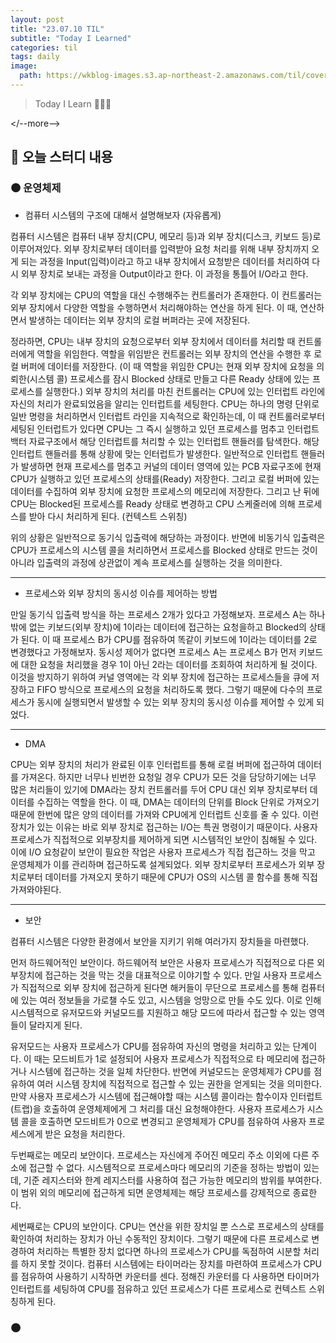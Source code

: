 ```yaml
---
layout: post
title: "23.07.10 TIL"
subtitle: "Today I Learned"
categories: til
tags: daily
image:
  path: https://wkblog-images.s3.ap-northeast-2.amazonaws.com/til/cover/red.jpeg
---
```


> Today I Learn 💁🏻‍♂️

</--more-->

## 🌱 오늘 스터디 내용
### 🟤 운영체제
- 컴퓨터 시스템의 구조에 대해서 설명해보자 (자유롭게)

컴퓨터 시스템은 컴퓨터 내부 장치(CPU, 메모리 등)과 외부 장치(디스크, 키보드 등)로 이루어져있다. 외부 장치로부터 데이터를 입력받아 요청 처리를 위해 내부 장치까지 
오게 되는 과정을 Input(입력)이라고 하고 내부 장치에서 요청받은 데이터를 처리하여 다시 외부 장치로 보내는 과정을 Output이라고 한다. 이 과정을 통틀어 I/O라고 한다.

각 외부 장치에는 CPU의 역할을 대신 수행해주는 컨트롤러가 존재한다. 이 컨트롤러는 외부 장치에서 다양한 역할을 수행하면서 처리해야하는 연산을 하게 된다. 이 때, 연산하면서 발생하는 
데이터는 외부 장치의 로컬 버퍼라는 곳에 저장된다.

정라하면, CPU는 내부 장치의 요청으로부터 외부 장치에서 데이터를 처리할 때 컨트롤러에게 역할을 위임한다. 역할을 위임받은 컨트롤러는 외부 장치의 연산을 수행한 후 로컬 버퍼에 데이터를 저장한다.
(이 때 역할을 위임한 CPU는 현재 외부 장치에 요청을 의뢰한(시스템 콜) 프로세스를 잠시 Blocked 상태로 만들고 다른 Ready 상태에 있는 프로세스를 실행한다.) 외부 장치의 처리를 마친 컨트롤러는 
CPU에 있는 인터럽트 라인에 자신의 처리가 완료되었음을 알리는 인터럽트를 세팅한다. CPU는 하나의 명령 단위로 일반 명령을 처리하면서 인터럽트 라인을 지속적으로 확인하는데, 이 때 컨트롤러로부터 세팅된 
인터럽트가 있다면 CPU는 그 즉시 실행하고 있던 프로세스를 멈추고 인터럽트 백터 자료구조에서 해당 인터럽트를 처리할 수 있는 인터럽트 핸들러를 탐색한다. 해당 인터럽트 핸들러를 통해 상황에 맞는 인터럽트가 
발생한다. 일반적으로 인터럽트 핸들러가 발생하면 현재 프로세스를 멈추고 커널의 데이터 영역에 있는 PCB 자료구조에 현재 CPU가 실행하고 있던 프로세스의 상태를(Ready) 저장한다. 그리고 로컬 버퍼에 있는 
데이터를 수집하여 외부 장치에 요청한 프로세스의 메모리에 저장한다. 그리고 난 뒤에 CPU는 Blocked된 프로세스를 Ready 상태로 변경하고 CPU 스케줄러에 의해 프로세스를 받아 다시 처리하게 된다. (컨텍스트 스위칭)

위의 상황은 일반적으로 동기식 입출력에 해당하는 과정이다. 반면에 비동기식 입출력은 CPU가 프로세스의 시스템 콜을 처리하면서 프로세스를 Blocked 상태로 만드는 것이 아니라 입출력의 과정에 상관없이 계속 프로세스를 
실행하는 것을 의미한다.

----
- 프로세스와 외부 장치의 동시성 이슈를 제어하는 방법

만일 동기식 입출력 방식을 하는 프로세스 2개가 있다고 가정해보자. 프로세스 A는 하나밖에 없는 키보드(외부 장치)에 1이라는 데이터에 접근하는 요청을하고 Blocked의 상태가 된다. 이 때 프로세스 B가 CPU를 
점유하여 똑같이 키보드에 1이라는 데이터를 2로 변경했다고 가정해보자. 동시성 제어가 없다면 프로세스 A는 프로세스 B가 먼저 키보드에 대한 요청을 처리했을 경우 1이 아닌 2라는 데이터를 조회하여 처리하게 될 것이다. 
이것을 방지하기 위하여 커널 영역에는 각 외부 장치에 접근하는 프로세스들을 큐에 저장하고 FIFO 방식으로 프로세스의 요청을 처리하도록 했다. 그렇기 때문에 다수의 프로세스가 동시에 실행되면서 발생할 수 있는 외부 
장치의 동시성 이슈를 제어할 수 있게 되었다.

---
- DMA

CPU는 외부 장치의 처리가 완료된 이후 인터럽트를 통해 로컬 버퍼에 접근하여 데이터를 가져온다. 하지만 너무나 빈번한 요청일 경우 CPU가 
모든 것을 담당하기에는 너무 많은 처리들이 있기에 DMA라는 장치 컨트롤러를 두어 CPU 대신 외부 장치로부터 데이터를 수집하는 역할을 한다. 이 때, DMA는 데이터의 단위를 
Block 단위로 가져오기 때문에 한번에 많은 양의 데이터를 가져와 CPU에게 인터럽트 신호를 줄 수 있다.
이런 장치가 있는 이유는 바로 외부 장치로 접근하는 I/O는 특권 명령이기 때문이다. 사용자 프로세스가 직접적으로 외부장치를 제어하게 되면 시스템적인 보안이 침해될 
수 있다. 이에 I/O 요청같이 보안이 필요한 작업은 사용자 프로세스가 직접 접근하느 것을 막고 운영체제가 이를 관리하며 접근하도록 설계되었다. 외부 장치로부터 
프로세스가 외부 장치로부터 데이터를 가져오지 못하기 때문에 CPU가 OS의 시스템 콜 함수를 통해 직접 가져와야된다.

-----
- 보안

컴퓨터 시스템은 다양한 환경에서 보안을 지키기 위해 여러가지 장치들을 마련했다.

먼저 하드웨어적인 보안이다. 하드웨어적 보안은 사용자 프로세스가 직접적으로 다른 외부장치에 접근하는 것을 막는 것을 대표적으로 이야기할 수 있다. 
만일 사용자 프로세스가 직접적으로 외부 장치에 접근하게 된다면 해커들이 무단으로 프로세스를 통해 컴퓨터에 있는 여러 정보들을 가로챌 수도 있고, 시스템을 
엉망으로 만들 수도 있다. 이로 인해 시스템적으로 유저모드와 커널모드를 지원하고 해당 모드에 따라서 접근할 수 있는 영역들이 달라지게 된다.

유저모드는 사용자 프로세스가 CPU를 점유하여 자신의 명령을 처리하고 있는 단계이다. 이 때는 모드비트가 1로 설정되어 사용자 프로세스가 직접적으로 
타 메모리에 접근하거나 시스템에 접근하는 것을 일체 차단한다. 반면에 커널모드는 운영체제가 CPU를 점유하여 여러 시스템 장치에 직접적으로 접근할 수 있는 
권한을 얻게되는 것을 의미한다. 만약 사용자 프로세스가 시스템에 접근해야할 때는 시스템 콜이라는 함수이자 인터럽트(트랩)을 호출하여 운영체제에게 그 처리를 대신 요청해야한다. 
사용자 프로세스가 시스템 콜을 호출하면 모드비트가 0으로 변경되고 운영체제가 CPU를 점유하여 사용자 프로세스에게 받은 요청을 처리한다.

두번째로는 메모리 보안이다. 프로세스는 자신에게 주어진 메모리 주소 이외에 다른 주소에 접근할 수 없다. 시스템적으로 프로세스마다 메모리의 기준을 정하는 방법이 있는데, 
기준 레지스터와 한계 레지스터를 사용하여 접근 가능한 메모리의 밤위를 부여한다. 이 범위 외의 메모리에 접근하게 되면 운영체제는 해당 프로세스를 강제적으로 종료한다.

세번째로는 CPU의 보안이다. CPU는 연산을 위한 장치일 뿐 스스로 프로세스의 상태를 확인하여 처리하는 장치가 아닌 수동적인 장치이다. 그렇기 때문에 
다른 프로세스로 변경하여 처리하는 특별한 장치 없다면 하나의 프로세스가 CPU를 독점하여 시분할 처리를 하지 못할 것이다. 컴퓨터 시스템에는 타이머라는 
장치를 마련하여 프로세스가 CPU를 점유하여 사용하기 시작하면 카운터를 센다. 정해진 카운터를 다 사용하면 타이머가 인터럽트를 세팅하여 CPU를 점유하고 있던 프로세스가 
다른 프로세스로 컨텍스트 스위칭하게 된다.

### 🟤
